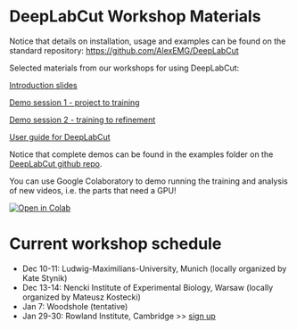 # DeepLabCut Workshop Materials

Notice that details on installation, usage and examples can be found on the standard repository: https://github.com/AlexEMG/DeepLabCut

Selected materials from our workshops for using DeepLabCut:

[Introduction slides](blob/master/DeepLabCut-Introduction.pdf)

[Demo session 1 - project to training](blob/master/DeepLabCut-Workshop-Session1.pdf)

[Demo session 2 - training to refinement](blob/master/DeepLabCut-Workshop-Session2.pdf)

[User guide for DeepLabCut](https://www.biorxiv.org/content/biorxiv/early/2018/11/24/476531.full.pdf)

Notice that complete demos can be found in the examples folder on the [DeepLabCut github repo](https://github.com/AlexEMG/DeepLabCut/tree/master/examples). 

You can use Google Colaboratory to demo running the training and analysis of new videos, i.e. the parts that need a GPU!

[![Open in Colab](https://colab.research.google.com/assets/colab-badge.svg)](https://colab.research.google.com/github/AlexEMG/DeepLabCut/blob/master/examples/Colab_TrainNetwork_VideoAnalysis.ipynb)


# Current workshop schedule

- Dec 10-11: Ludwig-Maximilians-University, Munich (locally organized by Kate Stynik)
- Dec 13-14: Nencki Institute of Experimental Biology, Warsaw (locally organized by Mateusz Kostecki)
- Jan 7: Woodshole (tentative)
- Jan 29-30: Rowland Institute, Cambridge >> [sign up](https://twitter.com/TrackingActions/status/1067253667315806211)
